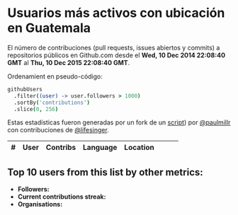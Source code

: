 # Usuarios más activos con ubicación en Guatemala

  El número de contribuciones (pull requests, issues abiertos y commits) a repositorios públicos en Github.com desde el **Wed, 10 Dec 2014 22:08:40 GMT** al **Thu, 10 Dec 2015 22:08:40 GMT**.

Ordenamient en pseudo-código:

```coffeescript
githubUsers
  .filter((user) -> user.followers > 1000)
  .sortBy('contributions')
  .slice(0, 256)
```

Estas estadísticas fueron generadas por un fork de un [script](https://github.com/paulmillr/top-github-users)) por [@paulmillr](https://github.com/paulmillr) con contribuciones de [@lifesinger](https://github.com/lifesinger). 

<table cellspacing="0"><thead>
<th scope="col">#</th>
<th scope="col">User</th>
<th scope="col">Contribs</th>
<th scope="col">Language</th>
<th scope="col">Location</th>
<th scope="col" width="30"></th>
</thead><tbody>

</tbody></table>

## Top 10 users from this list by other metrics:

* **Followers:** 
* **Current contributions streak:** 
* **Organisations:** 
